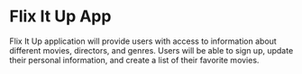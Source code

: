 # Flix It Up App

Flix It Up application will provide users with access to information about different
movies, directors, and genres. Users will be able to sign up, update their
personal information, and create a list of their favorite movies.

